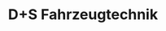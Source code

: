 ---
title: "D+S Fahrzeugtechnik"
url: /schwaebisch-gmuend/d-s-fahrzeugtechnik/
shop: Autowerkstatt
---